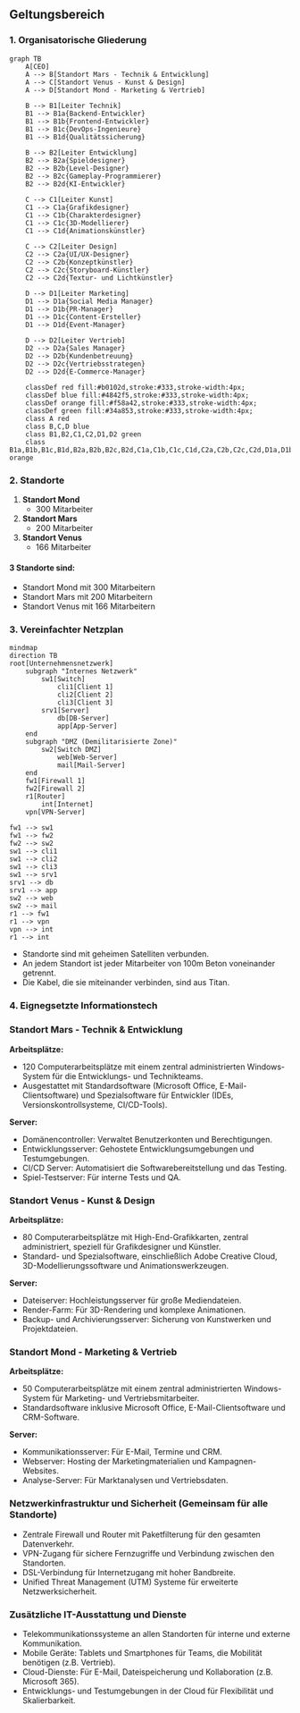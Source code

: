 ## Geltungsbereich

### 1. Organisatorische Gliederung
```mermaid
graph TB
    A[CEO]
    A --> B[Standort Mars - Technik & Entwicklung]
    A --> C[Standort Venus - Kunst & Design]
    A --> D[Standort Mond - Marketing & Vertrieb]
    
    B --> B1[Leiter Technik]
    B1 --> B1a{Backend-Entwickler}
    B1 --> B1b{Frontend-Entwickler}
    B1 --> B1c{DevOps-Ingenieure}
    B1 --> B1d{Qualitätssicherung}
    
    B --> B2[Leiter Entwicklung]
    B2 --> B2a{Spieldesigner}
    B2 --> B2b{Level-Designer}
    B2 --> B2c{Gameplay-Programmierer}
    B2 --> B2d{KI-Entwickler}
    
    C --> C1[Leiter Kunst]
    C1 --> C1a{Grafikdesigner}
    C1 --> C1b{Charakterdesigner}
    C1 --> C1c{3D-Modellierer}
    C1 --> C1d{Animationskünstler}
    
    C --> C2[Leiter Design]
    C2 --> C2a{UI/UX-Designer}
    C2 --> C2b{Konzeptkünstler}
    C2 --> C2c{Storyboard-Künstler}
    C2 --> C2d{Textur- und Lichtkünstler}
    
    D --> D1[Leiter Marketing]
    D1 --> D1a{Social Media Manager}
    D1 --> D1b{PR-Manager}
    D1 --> D1c{Content-Ersteller}
    D1 --> D1d{Event-Manager}
    
    D --> D2[Leiter Vertrieb]
    D2 --> D2a{Sales Manager}
    D2 --> D2b{Kundenbetreuung}
    D2 --> D2c{Vertriebsstrategen}
    D2 --> D2d{E-Commerce-Manager}

    classDef red fill:#b0102d,stroke:#333,stroke-width:4px;
    classDef blue fill:#4842f5,stroke:#333,stroke-width:4px;
    classDef orange fill:#f58a42,stroke:#333,stroke-width:4px;
    classDef green fill:#34a853,stroke:#333,stroke-width:4px;
    class A red
    class B,C,D blue
    class B1,B2,C1,C2,D1,D2 green
    class B1a,B1b,B1c,B1d,B2a,B2b,B2c,B2d,C1a,C1b,C1c,C1d,C2a,C2b,C2c,C2d,D1a,D1b,D1c,D1d,D2a,D2b,D2c,D2d orange

```
### 2. Standorte

1. **Standort Mond**
   - 300 Mitarbeiter
2. **Standort Mars**
   - 200 Mitarbeiter
3. **Standort Venus**
   - 166 Mitarbeiter

#### 3 Standorte sind:
- Standort Mond mit 300 Mitarbeitern
- Standort Mars mit 200 Mitarbeitern
- Standort Venus mit 166 Mitarbeitern

### 3. Vereinfachter Netzplan
```mermaid
mindmap
direction TB
root[Unternehmensnetzwerk]
    subgraph "Internes Netzwerk"
        sw1[Switch]
            cli1[Client 1]
            cli2[Client 2]
            cli3[Client 3]
        srv1[Server]
            db[DB-Server]
            app[App-Server]
    end
    subgraph "DMZ (Demilitarisierte Zone)"
        sw2[Switch DMZ]
            web[Web-Server]
            mail[Mail-Server]
    end
    fw1[Firewall 1]
    fw2[Firewall 2]
    r1[Router]
        int[Internet]
    vpn[VPN-Server]

fw1 --> sw1
fw1 --> fw2
fw2 --> sw2
sw1 --> cli1
sw1 --> cli2
sw1 --> cli3
sw1 --> srv1
srv1 --> db
srv1 --> app
sw2 --> web
sw2 --> mail
r1 --> fw1
r1 --> vpn
vpn --> int
r1 --> int
```

- Standorte sind mit geheimen Satelliten verbunden.
- An jedem Standort ist jeder Mitarbeiter von 100m Beton voneinander getrennt.
- Die Kabel, die sie miteinander verbinden, sind aus Titan.

### 4. Eignegsetzte Informationstech

### Standort Mars - Technik & Entwicklung

**Arbeitsplätze:**
- 120 Computerarbeitsplätze mit einem zentral administrierten Windows-System für die Entwicklungs- und Technikteams.
- Ausgestattet mit Standardsoftware (Microsoft Office, E-Mail-Clientsoftware) und Spezialsoftware für Entwickler (IDEs, Versionskontrollsysteme, CI/CD-Tools).

**Server:**
- Domänencontroller: Verwaltet Benutzerkonten und Berechtigungen.
- Entwicklungsserver: Gehostete Entwicklungsumgebungen und Testumgebungen.
- CI/CD Server: Automatisiert die Softwarebereitstellung und das Testing.
- Spiel-Testserver: Für interne Tests und QA.

### Standort Venus - Kunst & Design

**Arbeitsplätze:**
- 80 Computerarbeitsplätze mit High-End-Grafikkarten, zentral administriert, speziell für Grafikdesigner und Künstler.
- Standard- und Spezialsoftware, einschließlich Adobe Creative Cloud, 3D-Modellierungssoftware und Animationswerkzeugen.

**Server:**
- Dateiserver: Hochleistungsserver für große Mediendateien.
- Render-Farm: Für 3D-Rendering und komplexe Animationen.
- Backup- und Archivierungsserver: Sicherung von Kunstwerken und Projektdateien.

### Standort Mond - Marketing & Vertrieb

**Arbeitsplätze:**
- 50 Computerarbeitsplätze mit einem zentral administrierten Windows-System für Marketing- und Vertriebsmitarbeiter.
- Standardsoftware inklusive Microsoft Office, E-Mail-Clientsoftware und CRM-Software.

**Server:**
- Kommunikationsserver: Für E-Mail, Termine und CRM.
- Webserver: Hosting der Marketingmaterialien und Kampagnen-Websites.
- Analyse-Server: Für Marktanalysen und Vertriebsdaten.

### Netzwerkinfrastruktur und Sicherheit (Gemeinsam für alle Standorte)

- Zentrale Firewall und Router mit Paketfilterung für den gesamten Datenverkehr.
- VPN-Zugang für sichere Fernzugriffe und Verbindung zwischen den Standorten.
- DSL-Verbindung für Internetzugang mit hoher Bandbreite.
- Unified Threat Management (UTM) Systeme für erweiterte Netzwerksicherheit.

### Zusätzliche IT-Ausstattung und Dienste

- Telekommunikationssysteme an allen Standorten für interne und externe Kommunikation.
- Mobile Geräte: Tablets und Smartphones für Teams, die Mobilität benötigen (z.B. Vertrieb).
- Cloud-Dienste: Für E-Mail, Dateispeicherung und Kollaboration (z.B. Microsoft 365).
- Entwicklungs- und Testumgebungen in der Cloud für Flexibilität und Skalierbarkeit.
